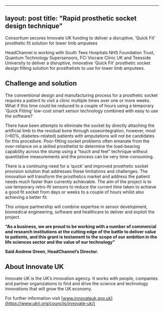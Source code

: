 ---
layout: post
title:  "Rapid prosthetic socket design technique"
-----

Consortium secures Innovate UK funding to deliver a disruptive, ‘Quick Fit’ prosthetic fit solution for lower limb amputees

HeadChannel is working with South Tees Hospitals NHS Foundation Trust, Quantum Technology Supersensors, FCi Viocare Clinic UK and Teesside University to deliver a disruptive, innovative ‘Quick Fit’ prosthetic socket design fitting solution for prosthetists to use for lower limb amputees.

## Challenge and solution
The conventional design and manufacturing process for a prosthetic socket requires a patient to visit a clinic multiple times over one or more weeks. What if this time could be reduced to a couple of hours using a temporary ‘Quick Fitting’ low-cost smart sensor technology combined with easy to use the software?

There have been attempts to eliminate the socket by directly attaching the artificial limb to the residual bone through osseointegration, however, most (>60%, diabetes-related) patients with amputations will not be candidates for this procedure. Poor-fitting socket problems often emanate from the over-reliance on a skilled prosthetist to determine the load-bearing capability across the stump using a “touch and feel” technique without quantitative measurements and the process can be very time-consuming.

There is a continuing need for a ‘quick’ and improved prosthetic socket provision solution that addresses these limitations and challenges. The innovation will transform the prosthetics market and address the patient needs much faster than currently achievable. The aim of the project is to use temporary retro-fit sensors to reduce the current time taken to achieve a good fit socket from days or weeks to a couple of hours whilst also achieving a better fit.

This unique partnership will combine expertise in sensor development, biomedical engineering, software and healthcare to deliver and exploit the project.

**“As a business, we are proud to be working with a number of commercial and research institutions at the cutting edge of the battle to deliver value to patients, and this grant is testament to the scope of our ambition in the life sciences sector and the value of our technology”**

**Said Andrew Green, HeadChannel’s Director.**

## About Innovate UK
Innovate UK is the UK’s innovation agency. It works with people, companies and partner organizations to find and drive the science and technology innovations that will grow the UK economy.

For further information visit [www.innovateuk.gov.uk](https://www.ukri.org/councils/innovate-uk/)

